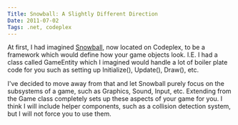 ```yaml
---
Title: Snowball: A Slightly Different Direction
Date: 2011-07-02
Tags: .net, codeplex 
---
```


At first, I had imagined [Snowball](http://snowball.codeplex.com/), now located on Codeplex, to be a framework which would define how your game objects look. I.E. I had a class called GameEntity which I imagined would handle a lot of boiler plate code for you such as setting up Initialize(), Update(), Draw(), etc. 

I've decided to move away from that and let Snowball purely focus on the subsystems of a game, such as Graphics, Sound, Input, etc. Extending from the Game class completely sets up these aspects of your game for you. I think I will include helper components, such as a collision detection system, but I will not force you to use them.
